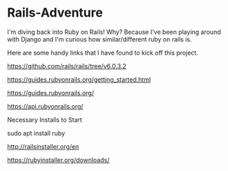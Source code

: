 # Rails-Adventure
I'm diving back into Ruby on Rails! Why? Because I've been playing around with Django and I'm curious how similar/different ruby on rails is.

Here are some handy links that I have found to kick off this project.

https://github.com/rails/rails/tree/v6.0.3.2 

https://guides.rubyonrails.org/getting_started.html 

https://guides.rubyonrails.org/ 

https://api.rubyonrails.org/



Necessary Installs to Start

sudo apt install ruby

http://railsinstaller.org/en

https://rubyinstaller.org/downloads/



